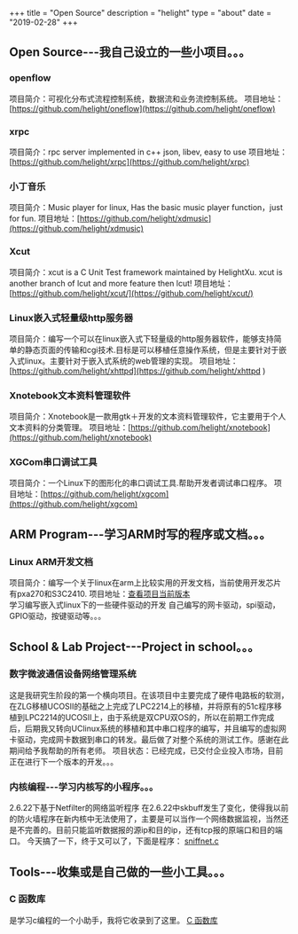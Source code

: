 +++
title = "Open Source"
description = "helight"
type = "about"
date = "2019-02-28"
+++

## Open Source---我自己设立的一些小项目。。。
### openflow
项目简介：可视化分布式流程控制系统，数据流和业务流控制系统。 项目地址：[https://github.com/helight/oneflow](https://github.com/helight/oneflow)

### xrpc
项目简介：rpc server  implemented in c++ json, libev, easy to use 项目地址：[https://github.com/helight/xrpc](https://github.com/helight/xrpc)  

### 小丁音乐
项目简介：Music player for linux, Has the basic music player function，just for fun. 项目地址：[https://github.com/helight/xdmusic](https://github.com/helight/xdmusic)  

### Xcut
项目简介：xcut is a C Unit Test framework maintained by HelightXu. xcut is another branch of lcut and more feature then lcut! 项目地址：[https://github.com/helight/xcut/](https://github.com/helight/xcut/)  

### Linux嵌入式轻量级http服务器
项目简介：编写一个可以在linux嵌入式下轻量级的http服务器软件，能够支持简单的静态页面的传输和cgi技术.目标是可以移植任意操作系统，但是主要针对于嵌入式linux。主要针对于嵌入式系统的web管理的实现。 项目地址：[https://github.com/helight/xhttpd](https://github.com/helight/xhttpd ) 

### Xnotebook文本资料管理软件
项目简介：Xnotebook是一款用gtk＋开发的文本资料管理软件，它主要用于个人文本资料的分类管理。 项目地址：[https://github.com/helight/xnotebook](https://github.com/helight/xnotebook)  
### XGCom串口调试工具
项目简介：一个Linux下的图形化的串口调试工具.帮助开发者调试串口程序。 项目地址：[https://github.com/helight/xgcom](https://github.com/helight/xgcom)

## ARM Program---学习ARM时写的程序或文档。。。
### Linux ARM开发文档
项目简介：编写一个关于linux在arm上比较实用的开发文档，当前使用开发芯片有pxa270和S3C2410. 项目地址：[查看项目当前版本](/coding/arm-linux-compile.pdf)  
学习编写嵌入式linux下的一些硬件驱动的开发
自己编写的网卡驱动，spi驱动，GPIO驱动，按键驱动等。。。

## School & Lab Project---Project in school。。。
### 数字微波通信设备网络管理系统
这是我研究生阶段的第一个横向项目。在该项目中主要完成了硬件电路板的软测，在ZLG移植UCOSII的基础之上完成了LPC2214上的移植，并将原有的51c程序移植到LPC2214的UCOSII上，由于系统是双CPU双OS的，所以在前期工作完成后，后期我又转向UClinux系统的移植和其中串口程序的编写，并且编写的虚拟网卡驱动，完成网卡数据到串口的转发。最后做了对整个系统的测试工作。感谢在此期间给予我帮助的所有老师。 项目状态：已经完成，已交付企业投入市场，目前正在进行下一个版本的开发。。。

### 内核编程---学习内核写的小程序。。。
2.6.22下基于Netfilter的网络监听程序
在2.6.22中skbuff发生了变化，使得我以前的防火墙程序在新内核中无法使用了，主要是可以当作一个网络数据监视，当然还是不完善的。目前只能监听数据报的源ip和目的ip，还有tcp报的原端口和目的端口。 今天搞了一下，终于又可以了，下面是程序： [sniffnet.c](/coding/sniffnet.c)

## Tools---收集或是自己做的一些小工具。。。
### C 函数库
是学习c编程的一个小助手，我将它收录到了这里。 [C 函数库](/tools/clib/clib.html)